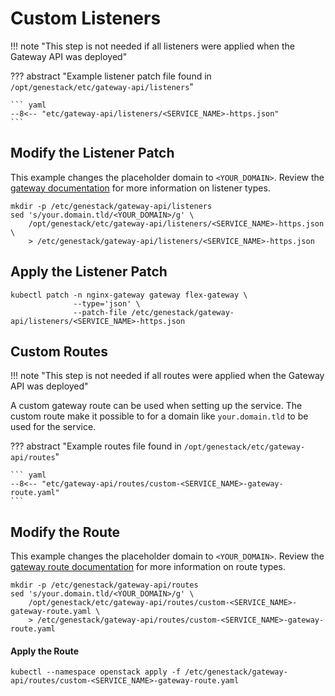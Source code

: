 # Custom Listeners

!!! note "This step is not needed if all listeners were applied when the Gateway API was deployed"

??? abstract "Example listener patch file found in `/opt/genestack/etc/gateway-api/listeners`"

    ``` yaml
    --8<-- "etc/gateway-api/listeners/<SERVICE_NAME>-https.json"
    ```

## Modify the Listener Patch

This example changes the placeholder domain to `<YOUR_DOMAIN>`. Review the [gateway documentation](https://gateway-api.sigs.k8s.io/api-types/gateway)
for more information on listener types.

``` shell
mkdir -p /etc/genestack/gateway-api/listeners
sed 's/your.domain.tld/<YOUR_DOMAIN>/g' \
    /opt/genestack/etc/gateway-api/listeners/<SERVICE_NAME>-https.json \
    > /etc/genestack/gateway-api/listeners/<SERVICE_NAME>-https.json
```

## Apply the Listener Patch

``` shell
kubectl patch -n nginx-gateway gateway flex-gateway \
              --type='json' \
              --patch-file /etc/genestack/gateway-api/listeners/<SERVICE_NAME>-https.json
```

## Custom Routes

!!! note "This step is not needed if all routes were applied when the Gateway API was deployed"

A custom gateway route can be used when setting up the service. The custom route make it possible to for a domain like `your.domain.tld` to be used for the service.

??? abstract "Example routes file found in `/opt/genestack/etc/gateway-api/routes`"

    ``` yaml
    --8<-- "etc/gateway-api/routes/custom-<SERVICE_NAME>-gateway-route.yaml"
    ```

## Modify the Route

This example changes the placeholder domain to `<YOUR_DOMAIN>`. Review the [gateway route documentation](https://gateway-api.sigs.k8s.io/api-types/httproute)
for more information on route types.

``` shell
mkdir -p /etc/genestack/gateway-api/routes
sed 's/your.domain.tld/<YOUR_DOMAIN>/g' \
    /opt/genestack/etc/gateway-api/routes/custom-<SERVICE_NAME>-gateway-route.yaml \
    > /etc/genestack/gateway-api/routes/custom-<SERVICE_NAME>-gateway-route.yaml
```

#### Apply the Route

``` shell
kubectl --namespace openstack apply -f /etc/genestack/gateway-api/routes/custom-<SERVICE_NAME>-gateway-route.yaml
```

